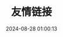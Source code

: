 ---
title: 友情链接
desc: 与数百名博主共同进步
description: 与数百名博主共同进步
date: 2024-08-28 01:00:13
type: links
data: links
banner: false
---